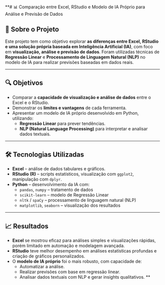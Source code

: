 **# 📊 Comparação entre Excel, RStudio e Modelo de IA Próprio para Análise e Previsão de Dados

## 🧠 Sobre o Projeto

Este projeto tem como objetivo explorar **as diferenças entre Excel, RStudio e uma solução própria baseada em Inteligência Artificial (IA)**, com foco em **visualização, análise e previsão de dados**. Foram utilizadas técnicas de **Regressão Linear** e **Processamento de Linguagem Natural (NLP)** no modelo de IA para realizar previsões baseadas em dados reais.

---

## 🔍 Objetivos

- Comparar a **capacidade de visualização e análise de dados** entre o Excel e o RStudio.
- Demonstrar os **limites e vantagens** de cada ferramenta.
- Apresentar um modelo de IA próprio desenvolvido em Python, utilizando:
  - **Regressão Linear** para prever tendências.
  - **NLP (Natural Language Processing)** para interpretar e analisar dados textuais.

---

## 🛠️ Tecnologias Utilizadas

- **Excel** – análise de dados tabulares e gráficos.
- **RStudio (R)** – scripts estatísticos, visualização com `ggplot2`, manipulação com `dplyr`.
- **Python** – desenvolvimento da IA com:
  - `pandas`, `numpy` – tratamento de dados
  - `scikit-learn` – modelo de Regressão Linear
  - `nltk` / `spaCy` – processamento de linguagem natural (NLP)
  - `matplotlib`, `seaborn` – visualização dos resultados

---

## 📈 Resultados

- **Excel** se mostrou eficaz para análises simples e visualizações rápidas, porém limitado em automação e modelagem avançada.
- **RStudio** teve melhor desempenho em análises estatísticas profundas e criação de gráficos personalizados.
- O **modelo de IA próprio** foi o mais robusto, com capacidade de:
  - Automatizar a análise.
  - Realizar previsões com base em regressão linear.
  - Analisar dados textuais com NLP e gerar insights qualitativos.
**
